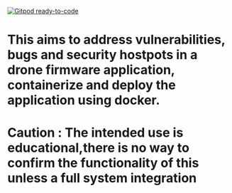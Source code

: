 [![Gitpod ready-to-code](https://img.shields.io/badge/Gitpod-ready--to--code-blue?logo=gitpod)](https://gitpod.io/#https://github.com/asunder123/firmwareassessment)


# This aims to address vulnerabilities, bugs and security hostpots in a drone firmware application, containerize and deploy the application using docker. 
# Caution : The intended use is educational,there is no way to confirm the functionality of this unless a full system integration 
